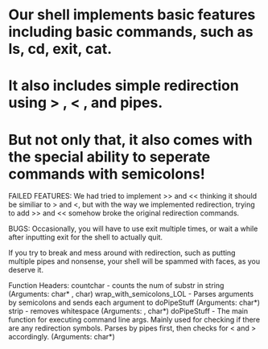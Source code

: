 Our shell implements basic features including basic commands, such as ls, cd, exit, cat. 
=======================
It also includes simple redirection using > , < , and pipes.
=======================
But not only that, it also comes with the special ability to seperate commands with semicolons! 
=======================

FAILED FEATURES:
  We had tried to implement >> and << thinking it should be similiar to > and <, but with the way we implemented redirection,     trying to add >> and << somehow broke the original redirection commands.

BUGS:
  Occasionally, you will have to use exit multiple times, or wait a while after inputting exit for the shell to actually quit.
  
  If you try to break and mess around with redirection, such as putting multiple pipes and nonsense, your shell will be spammed   with faces, as you deserve it.
  
Function Headers:
countchar - counts the num of substr in string (Arguments: char* , char)
wrap_with_semicolons_LOL - Parses arguments by semicolons and sends each argument to doPipeStuff (Arguments: char*)
strip - removes whitespace (Arguments: , char*)
doPipeStuff - The main function for executing command line args. Mainly used for checking if there are any redirection symbols. Parses by pipes first, then checks for < and > accordingly. (Arguments: char*)


  
